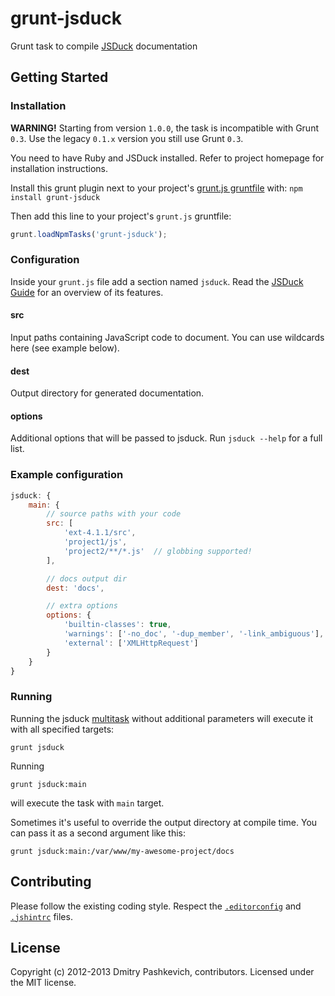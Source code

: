 # grunt-jsduck

Grunt task to compile [JSDuck](https://github.com/senchalabs/jsduck) documentation


## Getting Started

### Installation

**WARNING!** Starting from version `1.0.0`, the task is incompatible with Grunt `0.3`.
Use the legacy `0.1.x` version you still use Grunt `0.3`.

You need to have Ruby and JSDuck installed. Refer to project homepage for installation instructions.

Install this grunt plugin next to your project's [grunt.js gruntfile](http://gruntjs.com/getting-started) with: `npm install grunt-jsduck`

Then add this line to your project's `grunt.js` gruntfile:

```javascript
grunt.loadNpmTasks('grunt-jsduck');
```

### Configuration

Inside your `grunt.js` file add a section named `jsduck`.
Read the [JSDuck Guide](https://github.com/senchalabs/jsduck/wiki/Guide) for an overview of its features.

#### src

Input paths containing JavaScript code to document. You can use wildcards here (see example below).

#### dest

Output directory for generated documentation.

#### options

Additional options that will be passed to jsduck.  Run `jsduck --help` for a full list.


### Example configuration

```javascript
jsduck: {
    main: {
        // source paths with your code
        src: [
            'ext-4.1.1/src',
            'project1/js',
            'project2/**/*.js'  // globbing supported!
        ],

        // docs output dir
        dest: 'docs',

        // extra options
        options: {
            'builtin-classes': true,
            'warnings': ['-no_doc', '-dup_member', '-link_ambiguous'],
            'external': ['XMLHttpRequest']
        }
    }
}
```

### Running

Running the jsduck [multitask](https://github.com/gruntjs/grunt/wiki/Configuring-tasks) without additional parameters will execute it with all specified targets:

```
grunt jsduck
```

Running

```
grunt jsduck:main
```

will execute the task with `main` target.

Sometimes it's useful to override the output directory at compile time. You can pass it as a second argument like this:

```
grunt jsduck:main:/var/www/my-awesome-project/docs
```


## Contributing

Please follow the existing coding style. Respect the [`.editorconfig`](http://editorconfig.org) and [`.jshintrc`](https://github.com/jshint/jshint/#within-your-projects-directory-tree) files.


## License

Copyright (c) 2012-2013 Dmitry Pashkevich, contributors. Licensed under the MIT license.
